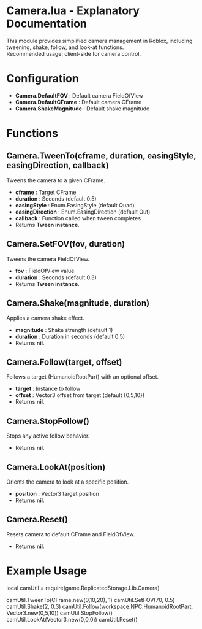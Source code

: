 
# Camera.lua - Explanatory Documentation

This module provides simplified camera management in Roblox, including tweening, shake, follow, and look-at functions.  
Recommended usage: client-side for camera control.

# Configuration
- **Camera.DefaultFOV** : Default camera FieldOfView  
- **Camera.DefaultCFrame** : Default camera CFrame  
- **Camera.ShakeMagnitude** : Default shake magnitude  

# Functions

## Camera.TweenTo(cframe, duration, easingStyle, easingDirection, callback)
Tweens the camera to a given CFrame.  
- **cframe** : Target CFrame  
- **duration** : Seconds (default 0.5)  
- **easingStyle** : Enum.EasingStyle (default Quad)  
- **easingDirection** : Enum.EasingDirection (default Out)  
- **callback** : Function called when tween completes  
- Returns **Tween instance**.

## Camera.SetFOV(fov, duration)
Tweens the camera FieldOfView.  
- **fov** : FieldOfView value  
- **duration** : Seconds (default 0.3)  
- Returns **Tween instance**.

## Camera.Shake(magnitude, duration)
Applies a camera shake effect.  
- **magnitude** : Shake strength (default 1)  
- **duration** : Duration in seconds (default 0.5)  
- Returns **nil**.

## Camera.Follow(target, offset)
Follows a target (HumanoidRootPart) with an optional offset.  
- **target** : Instance to follow  
- **offset** : Vector3 offset from target (default {0,5,10})  
- Returns **nil**.

## Camera.StopFollow()
Stops any active follow behavior.  
- Returns **nil**.

## Camera.LookAt(position)
Orients the camera to look at a specific position.  
- **position** : Vector3 target position  
- Returns **nil**.

## Camera.Reset()
Resets camera to default CFrame and FieldOfView.  
- Returns **nil**.

# Example Usage
local camUtil = require(game.ReplicatedStorage.Lib.Camera)

camUtil.TweenTo(CFrame.new(0,10,20), 1)
camUtil.SetFOV(70, 0.5)
camUtil.Shake(2, 0.3)
camUtil.Follow(workspace.NPC.HumanoidRootPart, Vector3.new(0,5,10))
camUtil.StopFollow()
camUtil.LookAt(Vector3.new(0,0,0))
camUtil.Reset()
